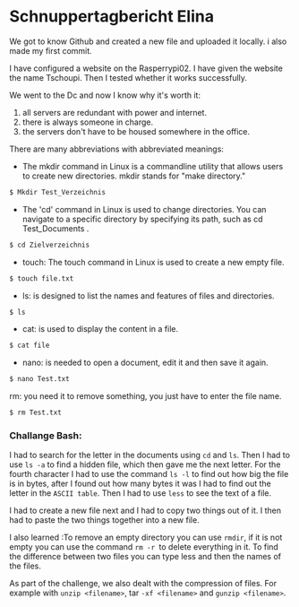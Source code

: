 # Schnuppertagbericht Elina

We got to know Github and created a new file and uploaded it locally. i also made my first commit.

I have configured a website on the Rasperrypi02. I have given the website the name Tschoupi. Then I tested whether it works successfully.

We went to the Dc and now I know why it's worth it: 
1. all servers are redundant with power and internet.
2. there is always someone in charge.
3. the servers don't have to be housed somewhere in the office.  

There are many abbreviations with abbreviated meanings:

- The mkdir command in Linux is a commandline utility that allows users to create new directories. mkdir stands for "make directory." 
```bash
$ Mkdir Test_Verzeichnis
```

- The 'cd' command in Linux is used to change directories. You can navigate to a specific directory by specifying its path, such as cd Test_Documents .
```bash
$ cd Zielverzeichnis
```
-  touch: The touch command in Linux is used to create a new empty file.
```bash
$ touch file.txt
```
- ls: is designed to list the names and features of files and directories.
```bash
$ ls
```
- cat: is used to display the content in a file.
```bash
$ cat file 
```
- nano: is needed to open a document, edit it and then save it again. 
```bash
$ nano Test.txt
```
rm: you need it to remove something, you just have to enter the file name.
```bash
$ rm Test.txt
```
### Challange Bash:

I had to search for the letter in the documents using `cd` and `ls`. Then I had to use `ls -a` to find a hidden file, which then gave me the next letter. For the fourth character I had to use the command `ls -l` to find out how big the file is in bytes, after I found out how many bytes it was I had to find out the letter in the `ASCII table`. Then I had to use `less` to see the text of a file.

I had to create a new file next and I had to copy two things out of it. I then had to paste the two things together into a new file.

I also learned :To remove an empty directory you can use `rmdir`, if it is not empty you can use the command `rm -r `to delete everything in it.  To find the difference between two files you can type less and then the names of the files.

As part of the challenge, we also dealt with the compression of files. For example with `unzip <filename>`, tar `-xf <filename>` and `gunzip <filename>`.